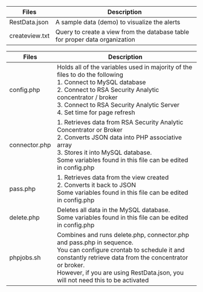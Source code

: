 | Files           | Description                                                   |
| --------------- | -------------                                                 |
| RestData.json   | A sample data (demo) to visualize the alerts                  |
| createview.txt  | Query to create a view from the database table for proper data organization |

| Files           | Description |
| --------------  | ----------- |
| config.php      | Holds all of the variables used in majority of the files to do the following<br> 1. Connect to MySQL database <br>  2. Connect to RSA Security Analytic concentrator / broker <br> 3. Connect to RSA Security Analytic Server <br> 4. Set time for page refresh    |
| connector.php   | 1. Retrieves data from RSA Security Analytic Concentrator or Broker <br> 2. Converts JSON data into PHP associative array <br> 3. Stores it into MySQL database. <br> Some variables found in this file can be edited in config.php |
| pass.php        | 1. Retrieves data from the view created <br> 2. Converts it back to JSON <br> Some variables found in this file can be edited in config.php |
| delete.php      | Deletes all data in the MySQL database. <br> Some variables found in this file can be edited in config.php |
| phpjobs.sh      | Combines and runs delete.php, connector.php and pass.php in sequence. <br> You can configure crontab to schedule it and constantly retrieve data from the concentrator or broker. <br> However, if you are using RestData.json, you will not need this to be activated |
